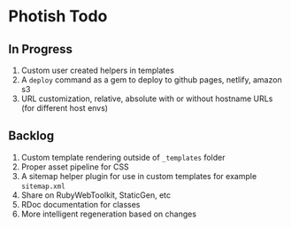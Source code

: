 # Photish Todo

## In Progress

1. Custom user created helpers in templates
1. A `deploy` command as a gem to deploy to github pages, netlify, amazon s3
1. URL customization, relative, absolute with or without hostname URLs (for
   different host envs)

## Backlog

1. Custom template rendering outside of `_templates` folder
1. Proper asset pipeline for CSS
1. A sitemap helper plugin for use in custom templates for example
   `sitemap.xml`
1. Share on RubyWebToolkit, StaticGen, etc
1. RDoc documentation for classes
1. More intelligent regeneration based on changes
